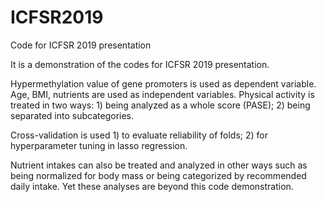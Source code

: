 # ICFSR2019
Code for ICFSR 2019 presentation

It is a demonstration of the codes for ICFSR 2019 presentation.

Hypermethylation value of gene promoters is used as dependent variable.
Age, BMI, nutrients are used as independent variables. 
Physical activity is treated in two ways: 1) being analyzed as a whole score (PASE); 2) being separated into subcategories.

Cross-validation is used 1) to evaluate reliability of folds; 2) for hyperparameter tuning in lasso regression.

Nutrient intakes can also be treated and analyzed in other ways such as being normalized for body mass or 
being categorized by recommended daily intake.
Yet these analyses are beyond this code demonstration.
